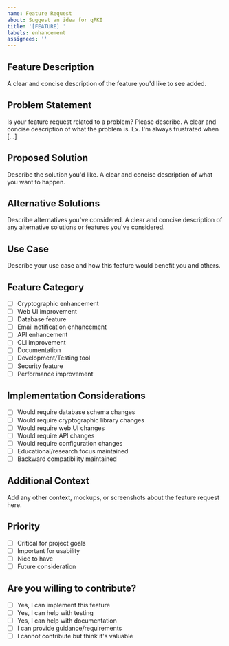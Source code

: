 ```yaml
---
name: Feature Request
about: Suggest an idea for qPKI
title: '[FEATURE] '
labels: enhancement
assignees: ''
---
```


## Feature Description
A clear and concise description of the feature you'd like to see added.

## Problem Statement
Is your feature request related to a problem? Please describe.
A clear and concise description of what the problem is. Ex. I'm always frustrated when [...]

## Proposed Solution
Describe the solution you'd like.
A clear and concise description of what you want to happen.

## Alternative Solutions
Describe alternatives you've considered.
A clear and concise description of any alternative solutions or features you've considered.

## Use Case
Describe your use case and how this feature would benefit you and others.

## Feature Category
- [ ] Cryptographic enhancement
- [ ] Web UI improvement
- [ ] Database feature
- [ ] Email notification enhancement
- [ ] API enhancement
- [ ] CLI improvement
- [ ] Documentation
- [ ] Development/Testing tool
- [ ] Security feature
- [ ] Performance improvement

## Implementation Considerations
- [ ] Would require database schema changes
- [ ] Would require cryptographic library changes
- [ ] Would require web UI changes
- [ ] Would require API changes
- [ ] Would require configuration changes
- [ ] Educational/research focus maintained
- [ ] Backward compatibility maintained

## Additional Context
Add any other context, mockups, or screenshots about the feature request here.

## Priority
- [ ] Critical for project goals
- [ ] Important for usability
- [ ] Nice to have
- [ ] Future consideration

## Are you willing to contribute?
- [ ] Yes, I can implement this feature
- [ ] Yes, I can help with testing
- [ ] Yes, I can help with documentation
- [ ] I can provide guidance/requirements
- [ ] I cannot contribute but think it's valuable
